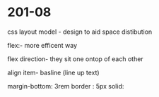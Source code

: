 # 201-08

css layout model - design to aid space distibution 

flex:-
more efficent way 


flex direction- they sit one ontop of each other 


align item- basline (line up text)

margin-bottom: 3rem
border : 5px solid:





